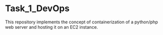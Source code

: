 # Task_1_DevOps
This repository implements the concept of containerization of a python/php web  server and hosting it on an EC2 instance.
